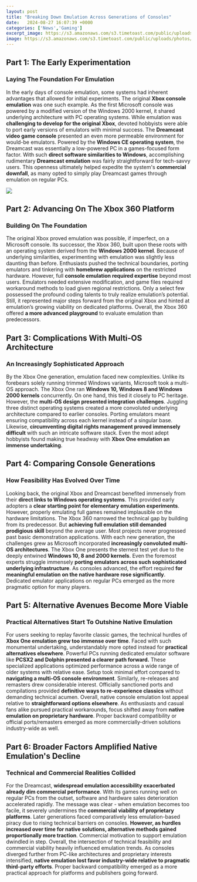 ```yaml
---
layout: post
title: "Breaking Down Emulation Across Generations of Consoles"
date:   2024-08-27 16:07:39 +0000
categories: ['News','Gaming']
excerpt_image: https://s3.amazonaws.com/s3.timetoast.com/public/uploads/photos/8838160/5-Gen-consoles-Updated.jpg
image: https://s3.amazonaws.com/s3.timetoast.com/public/uploads/photos/8838160/5-Gen-consoles-Updated.jpg
---
```


## Part 1: The Early Experimentation
### **Laying The Foundation For Emulation** 
In the early days of console emulation, some systems had inherent advantages that allowed for initial experiments. The original **Xbox console emulation** was one such example. As the first Microsoft console was powered by a modified version of the Windows 2000 kernel, it shared underlying architecture with PC operating systems. While emulation was **challenging to develop for the original Xbox**, devoted hobbyists were able to port early versions of emulators with minimal success. 
The **Dreamcast video game console** presented an even more permeable environment for would-be emulators. Powered by the **Windows CE operating system**, the Dreamcast was essentially a low-powered PC in a games-focused form factor. With such **direct software similarities to Windows**, accomplishing rudimentary **Dreamcast emulation** was fairly straightforward for tech-savvy users. This openness ultimately helped expedite the system's **commercial downfall**, as many opted to simply play Dreamcast games through emulation on regular PCs.

![](http://4.bp.blogspot.com/-4DayueCDvy8/UJLm-juW7_I/AAAAAAAAABE/neBHILh5aJ0/s1600/videojuegos-mandos.jpg)
## Part 2: Advancing On The Xbox 360 Platform
### **Building On The Foundation**
The original Xbox proved emulation was possible, if imperfect, on a Microsoft console. Its successor, the Xbox 360, built upon these roots with an operating system derived from the **Windows 2000 kernel**. Because of underlying similarities, experimenting with emulation was slightly less daunting than before. Enthusiasts pushed the technical boundaries, porting emulators and tinkering with **homebrew applications** on the restricted hardware. 
However, full **console emulation required expertise** beyond most users. Emulators needed extensive modification, and game files required workaround methods to load given regional restrictions. Only a select few possessed the profound coding talents to truly realize emulation’s potential. Still, it represented major steps forward from the original Xbox and hinted at emulation’s growing viability on dedicated platforms. Overall, the Xbox 360 offered **a more advanced playground** to evaluate emulation than predecessors.
## Part 3: Complications With Multi-OS Architecture  
### **An Increasingly Sophisticated Approach**
By the Xbox One generation, emulation faced new complexities. Unlike its forebears solely running trimmed Windows variants, Microsoft took a multi-OS approach. The Xbox One ran **Windows 10, Windows 8 and Windows 2000 kernels** concurrently. On one hand, this tied it closely to PC heritage. However, the **multi-OS design presented integration challenges**. 
Juggling three distinct operating systems created a more convoluted underlying architecture compared to earlier consoles. Porting emulators meant ensuring compatibility across each kernel instead of a singular base. Likewise, **circumventing digital rights management proved immensely difficult** with such an intricate software stack. Even the most adept hobbyists found making true headway with **Xbox One emulation an immense undertaking**.
## Part 4: Comparing Console Generations
### **How Feasibility Has Evolved Over Time** 
Looking back, the original Xbox and Dreamcast benefited immensely from their **direct links to Windows operating systems**. This provided early adopters a **clear starting point for elementary emulation experiments**. However, properly emulating full games remained implausible on the hardware limitations. 
The Xbox 360 narrowed the technical gap by building from its predecessor. But **achieving full emulation still demanded prodigious skill** beyond the average user. Most projects never progressed past basic demonstration applications. 
With each new generation, the challenges grew as Microsoft incorporated **increasingly convoluted multi-OS architectures**. The Xbox One presents the sternest test yet due to the deeply entwined **Windows 10, 8 and 2000 kernels**. Even the foremost experts struggle immensely **porting emulators across such sophisticated underlying infrastructure**.
As consoles advanced, the effort required **for meaningful emulation on the native hardware rose significantly**. Dedicated emulator applications on regular PCs emerged as the more pragmatic option for many players.
## Part 5: Alternative Avenues Become More Viable
### **Practical Alternatives Start To Outshine Native Emulation** 
For users seeking to replay favorite classic games, the technical hurdles of **Xbox One emulation grew too immense over time**. Faced with such monumental undertaking, understandably more opted instead for **practical alternatives elsewhere**. 
Powerful PCs running dedicated emulator software like **PCSX2 and Dolphin presented a clearer path forward.** These specialized applications optimized performance across a wide range of older systems with relative ease. Setup took minimal effort compared to **navigating a multi-OS console environment**.
Similarly, re-releases and remasters drew considerable interest. Officially sanctioned ports and compilations provided **definitive ways to re-experience classics** without demanding technical acumen. Overall, native console emulation lost appeal relative to **straightforward options elsewhere**.
As enthusiasts and casual fans alike pursued practical workarounds, focus shifted away from **native emulation on proprietary hardware**. Proper backward compatibility or official ports/remasters emerged as more commercially-driven solutions industry-wide as well.
## Part 6: Broader Factors Amplified Native Emulation's Decline  
### **Technical and Commercial Realities Collided**  
For the Dreamcast, **widespread emulation accessibility exacerbated already dim commercial performance**. With its games running well on regular PCs from the outset, software and hardware sales deterioration accelerated rapidly. The message was clear - when emulation becomes too facile, it severely undermines the **commercial viability of proprietary platforms**.
Later generations faced comparatively less emulation-based piracy due to rising technical barriers on consoles. **However, as hurdles increased over time for native solutions, alternative methods gained proportionally more traction**. Commercial motivation to support emulation dwindled in step. 
Overall, the intersection of technical feasibility and commercial viability heavily influenced emulation trends. As consoles diverged further from PC-like architectures and proprietary interests intensified, **native emulation lost favor industry-wide relative to pragmatic third-party efforts**. Proper backward compatibility emerged as a more practical approach for platforms and publishers going forward.